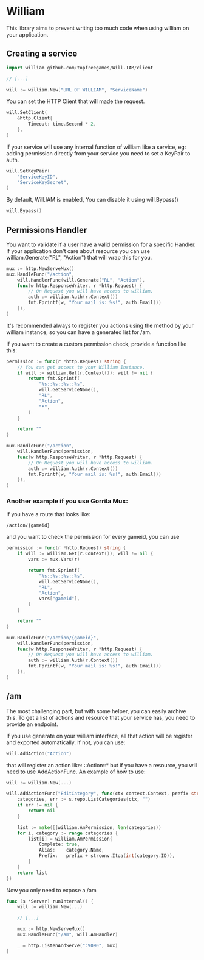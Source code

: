 # William

This library aims to prevent writing too much code when using william on your application.

## Creating a service

```go
import william github.com/topfreegames/Will.IAM/client

// [...]

will := william.New("URL OF WILLIAM", "ServiceName")
```
You can set the HTTP Client that will made the request.

```go
will.SetClient(
    &http.Client{
        Timeout: time.Second * 2,
    },
)
```

If your service will use any internal function of william like a service, eg: adding permission directly from your service you need to set a KeyPair to auth.

```go
will.SetKeyPair(
    "ServiceKeyID",
    "ServiceKeySecret",
)
```

By default, Will.IAM is enabled, You can disable it using will.Bypass()

```go
will.Bypass()
```

## Permissions Handler
You want to validate if a user have a valid permission for a specific Handler. If your application don't care about resource you can use william.Generate("RL", "Action") that will wrap this for you.

```go
mux := http.NewServeMux()
mux.HandleFunc("/action",
    will.HandlerFunc(will.Generate("RL", "Action"),
    func(w http.ResponseWriter, r *http.Request) {
        // On Request you will have access to william.
        auth := william.Auth(r.Context())
        fmt.Fprintf(w, "Your mail is: %s!", auth.Email())
    }),
)
```
It's recommended always to register you actions using the method by your william instance, so you can have a generated list for /am.

If you want to create a custom permission check, provide a function like this:

```go
permission := func(r *http.Request) string {
    // You can get access to your William Instance.
    if will := william.Get(r.Context()); will != nil {
        return fmt.Sprintf(
            "%s::%s::%s::%s",
            will.GetServiceName(),
            "RL",
            "Action",
            "*",
        )
    }

    return ""
}

mux.HandleFunc("/action",
    will.HandlerFunc(permission,
    func(w http.ResponseWriter, r *http.Request) {
        // On Request you will have access to william.
        auth := william.Auth(r.Context())
        fmt.Fprintf(w, "Your mail is: %s!", auth.Email())
    }),
)
```

### Another example if you use Gorrila Mux:

If you have a route that looks like:
```
/action/{gameid}
```
and you want to check the permission for every gameid, you can use

```go
permission := func(r *http.Request) string {
    if will := william.Get(r.Context()); will != nil {
        vars := mux.Vars(r)

        return fmt.Sprintf(
            "%s::%s::%s::%s",
            will.GetServiceName(),
            "RL",
            "Action",
            vars["gameid"],
        )
    }

    return ""
}

mux.HandleFunc("/action/{gameid}",
    will.HandlerFunc(permission,
    func(w http.ResponseWriter, r *http.Request) {
        // On Request you will have access to william.
        auth := william.Auth(r.Context())
        fmt.Fprintf(w, "Your mail is: %s!", auth.Email())
    }),
)
```

## /am
The most challenging part, but with some helper, you can easily archive this.
To get a list of actions and resource that your service has, you need to provide an endpoint.

If you use generate on your william interface, all that action will be register and exported automatically.
If not, you can use:

```go
will.AddAction("Action")
```
that will register an action like: ::Action::* 
but if you have a resource, you will need to use AddActionFunc.
An example of how to use:

```go
will := william.New(...)

will.AddActionFunc("EditCategory", func(ctx context.Context, prefix string) []william.AmPermission {
    categories, err := s.repo.ListCategories(ctx, "")
    if err != nil {
        return nil
    }

    list := make([]william.AmPermission, len(categories))
    for i, category := range categories {
        list[i] = william.AmPermission{
            Complete: true,
            Alias:    category.Name,
            Prefix:   prefix + strconv.Itoa(int(category.ID)),
        }
    }
    return list
})
```

Now you only need to expose a /am

```go
func (s *Server) runInternal() {
    will := william.New(...)

    // [...]

	mux := http.NewServeMux()
	mux.HandleFunc("/am", will.AmHandler)

	_ = http.ListenAndServe(":9090", mux)
}
```
